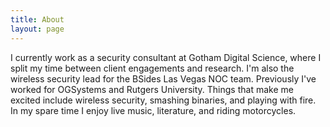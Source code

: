 ```yaml
---
title: About
layout: page
---
```


I currently work as a security consultant at Gotham Digital Science, where I split my time between client engagements and research. I'm also the wireless security lead for the BSides Las Vegas NOC team. Previously I've worked for OGSystems and Rutgers University. Things that make me excited include wireless security, smashing binaries, and playing with fire. In my spare time I enjoy live music, literature, and riding motorcycles.


